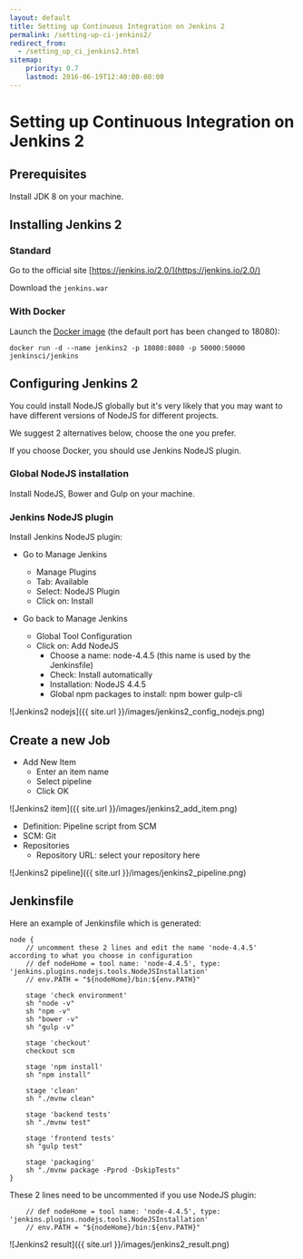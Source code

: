 ```yaml
---
layout: default
title: Setting up Continuous Integration on Jenkins 2
permalink: /setting-up-ci-jenkins2/
redirect_from:
  - /setting_up_ci_jenkins2.html
sitemap:
    priority: 0.7
    lastmod: 2016-06-19T12:40:00-00:00
---
```


# <i class="fa fa-stethoscope"></i> Setting up Continuous Integration on Jenkins 2

## Prerequisites

Install JDK 8 on your machine.

## Installing Jenkins 2

### Standard

Go to the official site [https://jenkins.io/2.0/](https://jenkins.io/2.0/)

Download the `jenkins.war`

### With Docker

Launch the [Docker image](https://hub.docker.com/r/jenkinsci/jenkins/) (the default port has been changed to 18080):

`docker run -d --name jenkins2 -p 18080:8080 -p 50000:50000 jenkinsci/jenkins`

## Configuring Jenkins 2

You could install NodeJS globally but it's very likely that you may want to have different versions of NodeJS for different projects.

We suggest 2 alternatives below, choose the one you prefer.

If you choose Docker, you should use Jenkins NodeJS plugin.

### Global NodeJS installation

Install NodeJS, Bower and Gulp on your machine.

### Jenkins NodeJS plugin

Install Jenkins NodeJS plugin:

- Go to Manage Jenkins
    - Manage Plugins
    - Tab: Available
    - Select: NodeJS Plugin
    - Click on: Install

- Go back to Manage Jenkins
    - Global Tool Configuration
    - Click on: Add NodeJS
        - Choose a name: node-4.4.5 (this name is used by the Jenkinsfile)
        - Check: Install automatically
        - Installation: NodeJS 4.4.5
        - Global npm packages to install: npm bower gulp-cli

![Jenkins2 nodejs]({{ site.url }}/images/jenkins2_config_nodejs.png)

## Create a new Job

- Add New Item
    - Enter an item name
    - Select pipeline
    - Click OK

![Jenkins2 item]({{ site.url }}/images/jenkins2_add_item.png)

- Definition: Pipeline script from SCM
- SCM: Git
- Repositories
    - Repository URL: select your repository here

![Jenkins2 pipeline]({{ site.url }}/images/jenkins2_pipeline.png)

## Jenkinsfile

Here an example of Jenkinsfile which is generated:

~~~
node {
    // uncomment these 2 lines and edit the name 'node-4.4.5' according to what you choose in configuration
    // def nodeHome = tool name: 'node-4.4.5', type: 'jenkins.plugins.nodejs.tools.NodeJSInstallation'
    // env.PATH = "${nodeHome}/bin:${env.PATH}"

    stage 'check environment'
    sh "node -v"
    sh "npm -v"
    sh "bower -v"
    sh "gulp -v"

    stage 'checkout'
    checkout scm

    stage 'npm install'
    sh "npm install"

    stage 'clean'
    sh "./mvnw clean"

    stage 'backend tests'
    sh "./mvnw test"

    stage 'frontend tests'
    sh "gulp test"

    stage 'packaging'
    sh "./mvnw package -Pprod -DskipTests"
}
~~~

These 2 lines need to be uncommented if you use NodeJS plugin:

~~~
    // def nodeHome = tool name: 'node-4.4.5', type: 'jenkins.plugins.nodejs.tools.NodeJSInstallation'
    // env.PATH = "${nodeHome}/bin:${env.PATH}"
~~~

![Jenkins2 result]({{ site.url }}/images/jenkins2_result.png)
